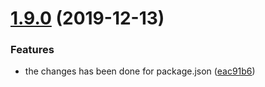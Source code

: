 # [1.9.0](https://github.com/sharathhanswadi/test-repo/compare/v1.8.0...v1.9.0) (2019-12-13)


### Features

* the changes has been done for package.json ([eac91b6](https://github.com/sharathhanswadi/test-repo/commit/eac91b68ec9bd8c32db731731933d209117fb80f))
